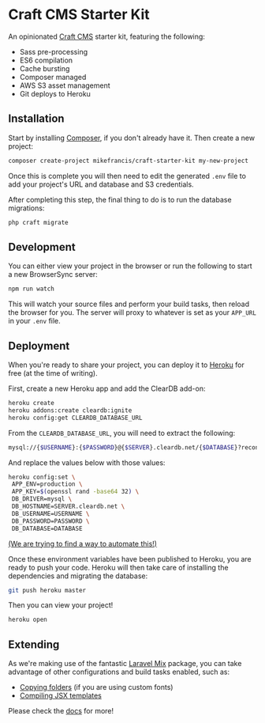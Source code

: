 # Craft CMS Starter Kit

An opinionated [Craft CMS](https://craftcms.com) starter kit, featuring the following:

* Sass pre-processing
* ES6 compilation
* Cache bursting
* Composer managed
* AWS S3 asset management
* Git deploys to Heroku

## Installation

Start by installing [Composer](https://getcomposer.org/doc/00-intro.md#installation-linux-unix-osx), if you don't 
already have it. Then create a new project:

```bash
composer create-project mikefrancis/craft-starter-kit my-new-project
```

Once this is complete you will then need to edit the generated `.env` file to add your project's URL and database and 
S3 credentials.

After completing this step, the final thing to do is to run the database migrations:

```bash
php craft migrate
```

## Development

You can either view your project in the browser or run the following to start a new BrowserSync server: 

```bash
npm run watch
```

This will watch your source files and perform your build tasks, then reload the browser for you. The server will proxy 
to whatever is set as your `APP_URL` in your `.env` file.

## Deployment

When you're ready to share your project, you can deploy it to [Heroku](https://heroku.com) for free (at the time of writing).

First, create a new Heroku app and add the ClearDB add-on:

```bash
heroku create
heroku addons:create cleardb:ignite
heroku config:get CLEARDB_DATABASE_URL
```

From the `CLEARDB_DATABASE_URL`, you will need to extract the following:

```bash
mysql://{$USERNAME}:{$PASSWORD}@{$SERVER}.cleardb.net/{$DATABASE}?reconnect=true
```

And replace the values below with those values:

```bash
heroku config:set \
 APP_ENV=production \
 APP_KEY=$(openssl rand -base64 32) \
 DB_DRIVER=mysql \
 DB_HOSTNAME=SERVER.cleardb.net \
 DB_USERNAME=USERNAME \
 DB_PASSWORD=PASSWORD \
 DB_DATABASE=DATABASE
```

[(We are trying to find a way to automate this!)](https://github.com/mikefrancis/craft-starter-kit/issues/2)

Once these environment variables have been published to Heroku, you are ready to push your code. Heroku will then take 
care of installing the dependencies and migrating the database:

```bash
git push heroku master
```

Then you can view your project!

```bash
heroku open
```

## Extending

As we're making use of the fantastic [Laravel Mix](https://laravel.com/docs/5.5/mix) package, you can take advantage of other configurations and build 
tasks enabled, such as:

 * [Copying folders](https://laravel.com/docs/5.5/mix#copying-files-and-directories) (if you are using custom fonts)
 * [Compiling JSX templates](https://laravel.com/docs/5.5/mix#react)

Please check the [docs](https://laravel.com/docs/5.5/mix) for more!
